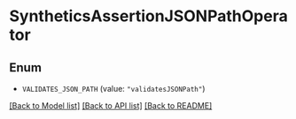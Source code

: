 # SyntheticsAssertionJSONPathOperator

## Enum

- `VALIDATES_JSON_PATH` (value: `"validatesJSONPath"`)

[[Back to Model list]](../README.md#documentation-for-models) [[Back to API list]](../README.md#documentation-for-api-endpoints) [[Back to README]](../README.md)

